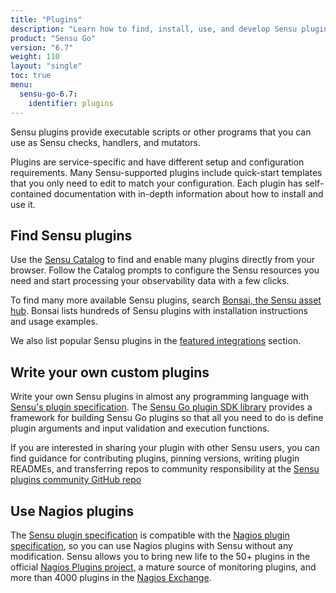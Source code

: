 ```yaml
---
title: "Plugins"
description: "Learn how to find, install, use, and develop Sensu plugins: executable scripts or other programs that you can use as Sensu checks, handlers, and mutators."
product: "Sensu Go"
version: "6.7"
weight: 110
layout: "single"
toc: true
menu:
  sensu-go-6.7:
    identifier: plugins
---
```


Sensu plugins provide executable scripts or other programs that you can use as Sensu checks, handlers, and mutators.

Plugins are service-specific and have different setup and configuration requirements.
Many Sensu-supported plugins include quick-start templates that you only need to edit to match your configuration.
Each plugin has self-contained documentation with in-depth information about how to install and use it.

## Find Sensu plugins

Use the [Sensu Catalog][10] to find and enable many plugins directly from your browser.
Follow the Catalog prompts to configure the Sensu resources you need and start processing your observability data with a few clicks.

To find many more available Sensu plugins, search [Bonsai, the Sensu asset hub][2].
Bonsai lists hundreds of Sensu plugins with installation instructions and usage examples.

We also list popular Sensu plugins in the [featured integrations][3] section.

## Write your own custom plugins

Write your own Sensu plugins in almost any programming language with [Sensu's plugin specification][4].
The [Sensu Go plugin SDK library][9] provides a framework for building Sensu Go plugins so that all you need to do is define plugin arguments and input validation and execution functions.

If you are interested in sharing your plugin with other Sensu users, you can find guidance for contributing plugins, pinning versions, writing plugin READMEs, and transferring repos to community responsibility at the [Sensu plugins community GitHub repo][8]

## Use Nagios plugins

The [Sensu plugin specification][4] is compatible with the [Nagios plugin specification][5], so you can use Nagios plugins with Sensu without any modification.
Sensu allows you to bring new life to the 50+ plugins in the official [Nagios Plugins project][6], a mature source of monitoring plugins, and more than 4000 plugins in the [Nagios Exchange][7].


[1]: developer-guidelines/
[2]: https://bonsai.sensu.io/
[3]: featured-integrations/
[4]: plugins/
[5]: https://assets.nagios.com/downloads/nagioscore/docs/nagioscore/3/en/pluginapi.html
[6]: https://www.nagios.org/downloads/nagios-plugins/
[7]: https://exchange.nagios.org/
[8]: https://github.com/sensu-plugins/community
[9]: https://github.com/sensu-community/sensu-plugin-sdk
[10]: ../web-ui/sensu-catalog/

